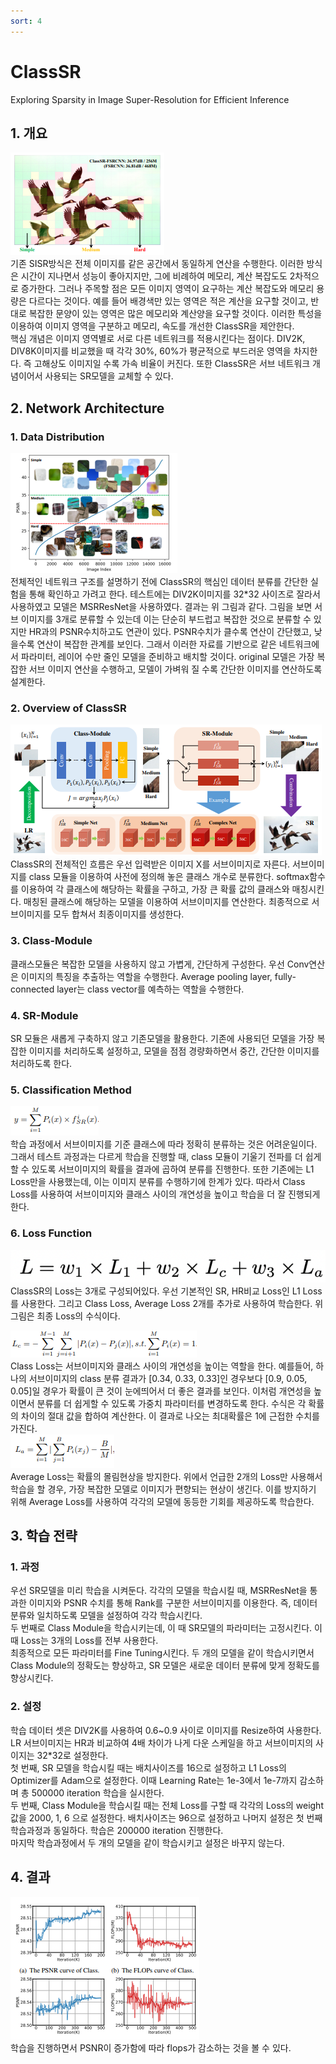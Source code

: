 ```yaml
---
sort: 4
---
```


# ClassSR  
Exploring Sparsity in Image Super-Resolution for Efficient Inference  

## 1. 개요  
![ClassSR 메인](../../static/ClassSR/ClassSR_Main.png)  
기존 SISR방식은 전체 이미지를 같은 공간에서 동일하게 연산을 수행한다. 이러한 방식은 시간이 지나면서 성능이 좋아지지만, 그에 비례하여 메모리, 계산 복잡도도 2차적으로 증가한다. 그러나 주목할 점은 모든 이미지 영역이 요구하는 계산 복잡도와 메모리 용량은 다르다는 것이다. 예를 들어 배경색만 있는 영역은 적은 계산을 요구할 것이고, 반대로 복잡한 문양이 있는 영역은 많은 메모리와 계산양을 요구할 것이다. 이러한 특성을 이용하여 이미지 영역을 구분하고 메모리, 속도를 개선한 ClassSR을 제안한다.  
핵심 개념은 이미지 영역별로 서로 다른 네트워크를 적용시킨다는 점이다. DIV2K, DIV8K이미지를 비교했을 때 각각 30%, 60%가 평균적으로 부드러운 영역을 차지한다. 즉 고해상도 이미지일 수록 가속 비율이 커진다. 또한 ClassSR은 서브 네트워크 개념이어서 사용되는 SR모델을 교체할 수 있다.  

## 2. Network Architecture  
### 1. Data Distribution   
![Class 분류](../../static/ClassSR/ClassSR_class.png)  
전체적인 네트워크 구조를 설명하기 전에 ClassSR의 핵심인 데이터 분류를 간단한 실험을 통해 확인하고 가려고 한다. 테스트에는 DIV2K이미지를 32*32 사이즈로 잘라서 사용하였고 모델은 MSRResNet을 사용하였다. 결과는 위 그림과 같다. 그림을 보면 서브 이미지를 3개로 분류할 수 있는데 이는 단순히 부드럽고 복잡한 것으로 분류할 수 있지만 HR과의 PSNR수치하고도 연관이 있다. PSNR수치가 클수록 연산이 간단했고, 낮을수록 연산이 복잡한 관계를 보인다. 그래서 이러한 자료를 기반으로 같은 네트워크에서 파라미터, 레이어 수만 줄인 모델을 준비하고 배치할 것이다. original 모델은 가장 복잡한 서브 이미지 연산을 수행하고, 모델이 가벼워 질 수록 간단한 이미지를 연산하도록 설계한다.  

### 2. Overview of ClassSR  
![네트워크 구조](../../static/ClassSR/ClassSR_network.png)  
ClassSR의 전체적인 흐름은 우선 입력받은 이미지 X를 서브이미지로 자른다. 서브이미지를 class 모듈을 이용하여 사전에 정의해 놓은 클래스 개수로 분류한다. softmax함수를 이용하여 각 클래스에 해당하는 확률을 구하고, 가장 큰 확률 값의 클래스와 매칭시킨다. 매칭된 클래스에 해당하는 모델을 이용하여 서브이미지를 연산한다. 최종적으로 서브이미지를 모두 합쳐서 최종이미지를 생성한다.  

### 3. Class-Module  
클래스모듈은 복잡한 모델을 사용하지 않고 가볍게, 간단하게 구성한다. 우선 Conv연산은 이미지의 특징을 추출하는 역할을 수행한다. Average pooling layer, fully-connected layer는 class vector를 예측하는 역할을 수행한다.  

### 4. SR-Module  
SR 모듈은 새롭게 구축하지 않고 기존모델을 활용한다. 기존에 사용되던 모델을 가장 복잡한 이미지를 처리하도록 설정하고, 모델을 점점 경량화하면서 중간, 간단한 이미지를 처리하도록 한다.  

### 5. Classification Method   
![Classification Method](../../static/ClassSR/ClassSR_method.png)  
학습 과정에서 서브이미지를 기준 클래스에 따라 정확히 분류하는 것은 어려운일이다. 그래서 테스트 과정과는 다르게 학습을 진행할 때, class 모듈이 기울기 전파를 더 쉽게 할 수 있도록 서브이미지의 확률을 결과에 곱하여 분류를 진행한다. 또한 기존에는 L1 Loss만을 사용했는데, 이는 이미지 분류를 수행하기에 한계가 있다. 따라서 Class Loss를 사용하여 서브이미지와 클래스 사이의 개연성을 높이고 학습을 더 잘 진행되게 한다.  

### 6. Loss Function  
![ClassSR 최종 Loss](../../static/ClassSR/ClassSR_totalLoss.png)  
ClassSR의 Loss는 3개로 구성되어있다. 우선 기본적인 SR, HR비교 Loss인 L1 Loss를 사용한다. 그리고 Class Loss, Average Loss 2개를 추가로 사용하여 학습한다. 위 그림은 최종 Loss의 수식이다.  

![Class Loss](../../static/ClassSR/ClassSR_classloss.png)  
Class Loss는 서브이미지와 클래스 사이의 개연성을 높이는 역할을 한다. 예를들어, 하나의 서브이미지의 class 분류 결과가 [0.34, 0.33, 0.33]인 경우보다 [0.9, 0.05, 0.05]일 경우가 확률이 큰 것이 눈에띄어서 더 좋은 결과를 보인다. 이처럼 개연성을 높이면서 분류를 더 쉽게할 수 있도록 가중치 파라미터를 변경하도록 한다. 수식은 각 확률의 차이의 절대 값을 합하여 계산한다. 이 결과로 나오는 최대확률은 1에 근접한 수치를 가진다.  
![AVG Loss](../../static/ClassSR/ClassSR_avgLoss.png)  
Average Loss는 확률의 몰림현상을 방지한다. 위에서 언급한 2개의 Loss만 사용해서 학습을 할 경우, 가장 복잡한 모델로 이미지가 편향되는 현상이 생긴다. 이를 방지하기 위해 Average Loss를 사용하여 각각의 모델에 동등한 기회를 제공하도록 학습한다.  

## 3. 학습 전략
### 1. 과정
우선 SR모델을 미리 학습을 시켜둔다. 각각의 모델을 학습시킬 때, MSRResNet을 통과한 이미지와 PSNR 수치를 통해 Rank를 구분한 서브이미지를 이용한다. 즉, 데이터 분류와 일치하도록 모델을 설정하여 각각 학습시킨다.  
두 번째로 Class Module을 학습시키는데, 이 때 SR모델의 파라미터는 고정시킨다. 이 때 Loss는 3개의 Loss를 전부 사용한다.  
최종적으로 모든 파라미터를 Fine Tuning시킨다. 두 개의 모델을 같이 학습시키면서 Class Module의 정확도는 향상하고, SR 모델은 새로운 데이터 분류에 맞게 정확도를 향상시킨다.  

### 2. 설정
학습 데이터 셋은 DIV2K를 사용하여 0.6~0.9 사이로 이미지를 Resize하여 사용한다. LR 서브이미지는 HR과 비교하여 4배 차이가 나게 다운 스케일을 하고 서브이미지의 사이지는 32*32로 설정한다.  
첫 번째, SR 모델을 학습시킬 때는 배치사이즈를 16으로 설정하고 L1 Loss의 Optimizer를 Adam으로 설정한다. 이때 Learning Rate는 1e-3에서 1e-7까지 감소하며 총 500000 iteration 학습을 실시한다.  
두 번째, Class Module을 학습시킬 때는 전체 Loss를 구할 때 각각의 Loss의 weight값을 2000, 1, 6 으로 설정한다. 배치사이즈는 96으로 설정하고 나머지 설정은 첫 번째 학습과정과 동일하다. 학습은 200000 iteration 진행한다.  
마지막 학습과정에서 두 개의 모델을 같이 학습시키고 설정은 바꾸지 않는다.  

## 4. 결과  
![Result](../../static/ClassSR/ClassSR_result.png)  
학습을 진행하면서 PSNR이 증가함에 따라 flops가 감소하는 것을 볼 수 있다.